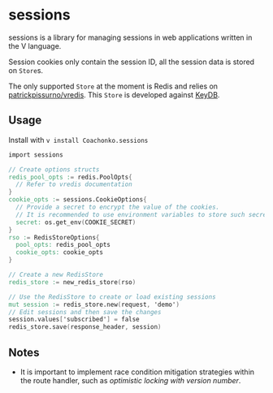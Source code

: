 # sessions

sessions is a library for managing sessions in web applications written in the V language. 
<!--
It is framework-agnostic but it also features a middleware function for vweb.

The sessions middleware verifies the signature of the cookie and acts accordingly.
  - If the cookie is missing or has an invalid signature, generates a new session and sets a new cookie.
  - If the signature is valid, retrieves session data from a `Store` and makes it available to the route 
  handler.
-->

Session cookies only contain the session ID, all the session data is stored on `Store`s. 

The only supported `Store` at the moment is Redis and relies on [patrickpissurno/vredis](https://github.com/patrickpissurno/vredis). This `Store` is developed against [KeyDB](https://github.com/Snapchat/KeyDB).

## Usage

Install with `v install Coachonko.sessions`

```V
import sessions

// Create options structs
redis_pool_opts := redis.PoolOpts{
  // Refer to vredis documentation
}
cookie_opts := sessions.CookieOptions{
  // Provide a secret to encrypt the value of the cookies.
  // It is recommended to use environment variables to store such secrets.
  secret: os.get_env(COOKIE_SECRET)
}
rso := RedisStoreOptions{
  pool_opts: redis_pool_opts
  cookie_opts: cookie_opts
}

// Create a new RedisStore
redis_store := new_redis_store(rso)

// Use the RedisStore to create or load existing sessions
mut session := redis_store.new(request, 'demo')
// Edit sessions and then save the changes
session.values['subscribed'] = false
redis_store.save(response_header, session)
```

## Notes

- It is important to implement race condition mitigation strategies within the route handler, such as 
  *optimistic locking with version number*.
